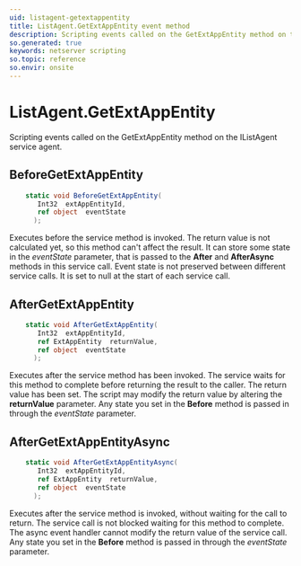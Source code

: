 ```yaml
---
uid: listagent-getextappentity
title: ListAgent.GetExtAppEntity event method
description: Scripting events called on the GetExtAppEntity method on the ListAgent service agent.
so.generated: true
keywords: netserver scripting
so.topic: reference
so.envir: onsite
---
```

# ListAgent.GetExtAppEntity

Scripting events called on the <see cref='M:IListAgent.GetExtAppEntity'>GetExtAppEntity</see> method on the <see cref='IListAgent'>IListAgent</see>  service agent.

## BeforeGetExtAppEntity
```cs
    static void BeforeGetExtAppEntity(
       Int32  extAppEntityId,
       ref object  eventState
      );
```
Executes before the service method is invoked.
The return value is not calculated yet, so this method can't affect the result.
It can store some state in the *eventState* parameter, that is passed to the **After** and **AfterAsync** methods in this service call.
Event state is not preserved between different service calls. It is set to null at the start of each service call.
## AfterGetExtAppEntity
```cs
    static void AfterGetExtAppEntity(
       Int32  extAppEntityId,
       ref ExtAppEntity  returnValue,
       ref object  eventState
      );
```
Executes after the service method has been invoked. The service waits for this method to complete before returning the result to the caller.
The return value has been set. The script may modify the return value by altering the **returnValue** parameter.
Any state you set in the **Before** method is passed in through the *eventState* parameter.
## AfterGetExtAppEntityAsync
```cs
    static void AfterGetExtAppEntityAsync(
       Int32  extAppEntityId,
       ref ExtAppEntity  returnValue,
       ref object  eventState
      );
```
Executes after the service method is invoked, without waiting for the call to return.
The service call is not blocked waiting for this method to complete.
The async event handler cannot modify the return value of the service call.
Any state you set in the **Before** method is passed in through the *eventState* parameter.

